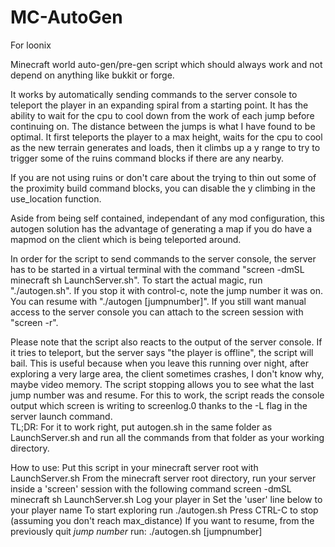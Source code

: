 # MC-AutoGen
For loonix

Minecraft world auto-gen/pre-gen script which should always work and not depend on anything like bukkit or forge.  

It works by automatically sending commands to the server console to teleport the player in an expanding spiral from a starting point.  It has the ability to wait for the cpu to cool down from the work of each jump before continuing on.  The distance between the jumps is what I have found to be optimal.  It first teleports the player to a max height, waits for the cpu to cool as the new terrain generates and loads, then it climbs up a y range to try to trigger some of the ruins command blocks if there are any nearby.  

If you are not using ruins or don't care about the trying to thin out some of the proximity build command blocks, you can disable the y climbing in the use_location function.  

Aside from being self contained, independant of any mod configuration, this autogen solution has the advantage of generating a map if you do have a mapmod on the client which is being teleported around.


In order for the script to send commands to the server console, the server has to be started in a virtual terminal with the command "screen -dmSL minecraft sh LaunchServer.sh".  To start the actual magic, run "./autogen.sh".  If you stop it with control-c, note the jump number it was on.  You can resume with "./autogen [jumpnumber]".  If you still want manual access to the server console you can attach to the screen session with "screen -r".  

Please note that the script also reacts to the output of the server console.  If it tries to teleport, but the server says "the player is offline", the script will bail.  This is useful because when you leave this running over night, after exploring a very large area, the client sometimes crashes, I don't know why, maybe video memory.  The script stopping allows you to see what the last jump number was and resume.  For this to work, the script reads the console output which screen is writing to screenlog.0 thanks to the -L flag in the server launch command.  
TL;DR: For it to work right, put autogen.sh in the same folder as LaunchServer.sh and run all the commands from that folder as your working directory.


How to use:
Put this script in your minecraft server root with LaunchServer.sh
From the minecraft server root directory, run your server inside a 'screen' session with the following command
   screen -dmSL minecraft sh LaunchServer.sh
Log your player in
Set the 'user' line below to your player name
To start exploring run
   ./autogen.sh
Press CTRL-C to stop (assuming you don't reach max_distance)
If you want to resume, from the previously quit *jump number* run: 
   ./autogen.sh [jumpnumber]
